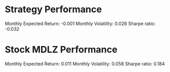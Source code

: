 # Strategy Performance
Monthly Expected Return: -0.001
Monthly Volatility: 0.026
Sharpe ratio: -0.032
# Stock MDLZ Performance
Monthly Expected Return: 0.011
Monthly Volatility: 0.058
Sharpe ratio: 0.184
